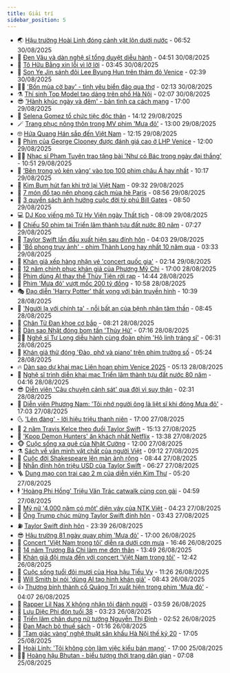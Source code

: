 ```yaml
---
title: Giải trí
sidebar_position: 5
---
```


<!-- vnexpress-giai-tri:START -->
- 🌏 [Hậu trường Hoài Linh đóng cảnh vật lộn dưới nước](https://vnexpress.net/hau-truong-hoai-linh-dong-canh-vat-lon-duoi-nuoc-4933399.html) - 06:52 30/08/2025
- 💫 [Đen Vâu và dàn nghệ sĩ tổng duyệt diễu hành](https://vnexpress.net/den-vau-va-dan-nghe-si-tong-duyet-dieu-hanh-4933437.html) - 04:51 30/08/2025
- 🌮 [Tô Hữu Bằng xin lỗi vì lỡ lời](https://vnexpress.net/to-huu-bang-xin-loi-vi-lo-loi-4933400.html) - 03:45 30/08/2025
- 🧠 [Son Ye Jin sánh đôi Lee Byung Hun trên thảm đỏ Venice](https://vnexpress.net/son-ye-jin-sanh-doi-lee-byung-hun-tren-tham-do-venice-4933396.html) - 02:39 30/08/2025
- 👨‍🏫 [&#39;Bốn mùa cờ bay&#39; - tình yêu biển đảo qua thơ](https://vnexpress.net/bon-mua-co-bay-tinh-yeu-bien-dao-qua-tho-4932962.html) - 02:13 30/08/2025
- ⚗️ [Thí sinh Top Model tạo dáng trên phố Hà Nội](https://vnexpress.net/thi-sinh-top-model-tao-dang-tren-pho-ha-noi-4933202.html) - 02:07 30/08/2025
- 😎 [&#39;Hành khúc ngày và đêm&#39; - bản tình ca cách mạng](https://vnexpress.net/hanh-khuc-ngay-va-dem-ban-tinh-ca-cach-mang-4931584.html) - 17:00 29/08/2025
- 🫣 [Selena Gomez tổ chức tiệc độc thân](https://vnexpress.net/selena-gomez-to-chuc-tiec-doc-than-4933298.html) - 14:12 29/08/2025
- 🪄 [Trang phục nông thôn trong MV phim &#39;Mưa đỏ&#39;](https://vnexpress.net/trang-phuc-nong-thon-trong-mv-phim-mua-do-4932778.html) - 13:00 29/08/2025
- 🤓 [Hứa Quang Hán sắp đến Việt Nam](https://vnexpress.net/hua-quang-han-sap-den-viet-nam-4933269.html) - 12:15 29/08/2025
- 🫶 [Phim của George Clooney được đánh giá cao ở LHP Venice](https://vnexpress.net/phim-cua-george-clooney-duoc-danh-gia-cao-o-lhp-venice-4932894.html) - 12:00 29/08/2025
- 🧑‍🏫 [Nhạc sĩ Phạm Tuyên trao tặng bài &#39;Như có Bác trong ngày đại thắng&#39;](https://vnexpress.net/nhac-si-pham-tuyen-trao-tang-bai-nhu-co-bac-trong-ngay-dai-thang-4933250.html) - 10:51 29/08/2025
- 🦄 [&#39;Bên trong vỏ kén vàng&#39; vào top 100 phim châu Á hay nhất](https://vnexpress.net/ben-trong-vo-ken-vang-vao-top-100-phim-chau-a-hay-nhat-4933203.html) - 10:17 29/08/2025
- 💫 [Kim Bum hút fan khi trở lại Việt Nam](https://vnexpress.net/kim-bum-hut-fan-khi-tro-lai-viet-nam-4933132.html) - 09:32 29/08/2025
- 🎊 [7 món đồ tạo nên phong cách mùa hè Paris](https://vnexpress.net/7-mon-do-tao-nen-phong-cach-mua-he-paris-4927962.html) - 08:56 29/08/2025
- 👹 [3 quyển sách ảnh hưởng cuộc đời tỷ phú Bill Gates](https://vnexpress.net/3-quyen-sach-anh-huong-cuoc-doi-ty-phu-bill-gates-4932707.html) - 08:50 29/08/2025
- 💻 [DJ Koo viếng mộ Từ Hy Viên ngày Thất tịch](https://vnexpress.net/dj-koo-vieng-mo-tu-hy-vien-ngay-that-tich-4933128.html) - 08:09 29/08/2025
- 🤡 [Chiếu 50 phim tại Triển lãm thành tựu đất nước 80 năm](https://vnexpress.net/chieu-50-phim-tai-trien-lam-thanh-tuu-dat-nuoc-80-nam-4932777.html) - 07:27 29/08/2025
- 🥰 [Taylor Swift lần đầu xuất hiện sau đính hôn](https://vnexpress.net/taylor-swift-lan-dau-xuat-hien-sau-dinh-hon-4932940.html) - 04:03 29/08/2025
- 🚀 [&#39;Bổ phong truy ảnh&#39; - phim Thành Long hay nhất 10 năm qua](https://vnexpress.net/bo-phong-truy-anh-phim-thanh-long-hay-nhat-10-nam-qua-4932929.html) - 03:33 29/08/2025
- 📝 [Khán giả xếp hàng nhận vé &#39;concert quốc gia&#39;](https://vnexpress.net/khan-gia-xep-hang-nhan-ve-concert-quoc-gia-4932914.html) - 02:14 29/08/2025
- 🐲 [12 năm chinh phục khán giả của Phương Mỹ Chi](https://vnexpress.net/12-nam-chinh-phuc-khan-gia-cua-phuong-my-chi-4932023.html) - 17:00 28/08/2025
- 🎃 [Phim dùng AI thay thế Thùy Tiên rời rạp](https://vnexpress.net/phim-dung-ai-thay-the-thuy-tien-roi-rap-4932817.html) - 14:44 28/08/2025
- 🤠 [Phim &#39;Mưa đỏ&#39; vượt mốc 200 tỷ đồng](https://vnexpress.net/phim-mua-do-vuot-moc-200-ty-dong-4932716.html) - 10:58 28/08/2025
- 🎭 [Đạo diễn &#39;Harry Potter&#39; thất vọng với bản truyền hình](https://vnexpress.net/dao-dien-harry-potter-that-vong-voi-ban-truyen-hinh-4932496.html) - 10:39 28/08/2025
- 🧰 [&#39;Người lạ với chính ta&#39; - nỗi bất an của bệnh nhân tâm thần](https://vnexpress.net/nguoi-la-voi-chinh-ta-noi-bat-an-cua-benh-nhan-tam-than-4932454.html) - 08:45 28/08/2025
- 🦍 [Chân Tử Đan khoe cơ bắp](https://vnexpress.net/chan-tu-dan-khoe-co-bap-4932657.html) - 08:21 28/08/2025
- 🌝 [Dàn sao Nhật đóng bom tấn &#39;Thủy Hử&#39;](https://vnexpress.net/dan-sao-nhat-dong-bom-tan-thuy-hu-4932624.html) - 07:16 28/08/2025
- 🧑‍💻 [Nghệ sĩ Tự Long diễu hành cùng đoàn phim &#39;Hộ linh tráng sĩ&#39;](https://vnexpress.net/nghe-si-tu-long-dieu-hanh-cung-doan-phim-ho-linh-trang-si-4932618.html) - 06:31 28/08/2025
- 🥸 [Khán giả thử đóng &#39;Đào, phở và piano&#39; trên phim trường số](https://vnexpress.net/khan-gia-thu-dong-dao-pho-va-piano-tren-phim-truong-so-4932608.html) - 05:24 28/08/2025
- 🔥 [Dàn sao dự khai mạc Liên hoan phim Venice 2025](https://vnexpress.net/dan-sao-du-khai-mac-lien-hoan-phim-venice-2025-4932484.html) - 05:13 28/08/2025
- 🐎 [Nghệ sĩ trình diễn khai mạc Triển lãm thành tựu đất nước 80 năm](https://vnexpress.net/nghe-si-trinh-dien-khai-mac-trien-lam-thanh-tuu-dat-nuoc-80-nam-4932498.html) - 04:16 28/08/2025
- 😎 [Diễn viên &#39;Câu chuyện cảnh sát&#39; qua đời vì suy thận](https://vnexpress.net/dien-vien-cau-chuyen-canh-sat-qua-doi-vi-suy-than-4932457.html) - 02:31 28/08/2025
- 🦄 [Diễn viên Phương Nam: &#39;Tôi nhớ người ông là liệt sĩ khi đóng Mưa đỏ&#39;](https://vnexpress.net/dien-vien-phuong-nam-toi-nho-nguoi-ong-la-liet-si-khi-dong-mua-do-4932346.html) - 17:03 27/08/2025
- 🌜 [&#39;Lên đàng&#39; - lời hiệu triệu thanh niên](https://vnexpress.net/len-dang-loi-hieu-trieu-thanh-nien-4931995.html) - 17:00 27/08/2025
- 🚦 [2 năm Travis Kelce theo đuổi Taylor Swift](https://vnexpress.net/2-nam-travis-kelce-theo-duoi-taylor-swift-4932032.html) - 15:13 27/08/2025
- 🧐 [&#39;Kpop Demon Hunters&#39; ăn khách nhất Netflix](https://vnexpress.net/kpop-demon-hunters-an-khach-nhat-netflix-4931957.html) - 13:38 27/08/2025
- 🐵 [Cuộc sống xa quê của Nhật Cường](https://vnexpress.net/cuoc-song-xa-que-cua-nhat-cuong-4931493.html) - 12:00 27/08/2025
- ⚗️ [Sách về văn minh vật chất của người Việt](https://vnexpress.net/sach-ve-van-minh-vat-chat-cua-nguoi-viet-4932128.html) - 09:12 27/08/2025
- 👺 [Cuộc đời Shakespeare lên màn ảnh rộng](https://vnexpress.net/cuoc-doi-shakespeare-len-man-anh-rong-4932018.html) - 08:44 27/08/2025
- 🌊 [Nhẫn đính hôn triệu USD của Taylor Swift](https://vnexpress.net/nhan-dinh-hon-trieu-usd-cua-taylor-swift-4932118.html) - 06:27 27/08/2025
- 🪜 [Dung mạo con trai cao 2 m của diễn viên Kim Thư](https://vnexpress.net/dung-mao-con-trai-cao-2-m-cua-dien-vien-kim-thu-4931755.html) - 05:20 27/08/2025
- 🕴 [&#39;Hoàng Phi Hồng&#39; Triệu Văn Trác catwalk cùng con gái](https://vnexpress.net/hoang-phi-hong-trieu-van-trac-catwalk-cung-con-gai-4932050.html) - 04:59 27/08/2025
- 💃 [Mỹ nữ &#39;4.000 năm có một&#39; diện váy của NTK Việt](https://vnexpress.net/my-nu-4-000-nam-co-mot-dien-vay-cua-ntk-viet-4932017.html) - 04:23 27/08/2025
- 🦄 [Ông Trump chúc mừng Taylor Swift đính hôn](https://vnexpress.net/ong-trump-chuc-mung-taylor-swift-dinh-hon-4931956.html) - 03:43 27/08/2025
- ⛽️ [Taylor Swift đính hôn](https://vnexpress.net/taylor-swift-dinh-hon-4931915.html) - 23:39 26/08/2025
- 😎 [Hậu trường 81 ngày quay phim &#39;Mưa đỏ&#39;](https://vnexpress.net/hau-truong-81-ngay-quay-phim-mua-do-4931437.html) - 17:00 26/08/2025
- 🌊 [Concert &#39;Việt Nam trong tôi&#39; diễn ra dưới cơn mưa](https://vnexpress.net/concert-viet-nam-trong-toi-dien-ra-duoi-con-mua-4931897.html) - 16:46 26/08/2025
- 🐲 [14 năm Trương Bá Chi làm mẹ đơn thân](https://vnexpress.net/14-nam-truong-ba-chi-lam-me-don-than-4931565.html) - 13:49 26/08/2025
- 💂 [Khán giả đội mưa đến với concert &#39;Việt Nam trong tôi&#39;](https://vnexpress.net/khan-gia-doi-mua-den-voi-concert-viet-nam-trong-toi-4931850.html) - 12:42 26/08/2025
- 🙉 [Cuộc sống tuổi đôi mươi của Hoa hậu Tiểu Vy](https://vnexpress.net/cuoc-song-tuoi-doi-muoi-cua-hoa-hau-tieu-vy-4931701.html) - 11:26 26/08/2025
- 💪 [Will Smith bị nói &#39;dùng AI tạo hình khán giả&#39;](https://vnexpress.net/will-smith-bi-noi-dung-ai-tao-hinh-khan-gia-4931698.html) - 08:43 26/08/2025
- 👍 [Thương binh thành cổ Quảng Trị xuất hiện trong phim &#39;Mưa đỏ&#39;](https://vnexpress.net/thuong-binh-thanh-co-quang-tri-xuat-hien-trong-phim-mua-do-4931507.html) - 04:07 26/08/2025
- 💪 [Rapper Lil Nas X không nhận tội đánh người](https://vnexpress.net/rapper-lil-nas-x-khong-nhan-toi-danh-nguoi-4931497.html) - 03:59 26/08/2025
- 💄 [Lưu Diệc Phi đón tuổi 38](https://vnexpress.net/luu-diec-phi-don-tuoi-38-4931534.html) - 03:23 26/08/2025
- 🦩 [Triển lãm chân dung nữ tướng Nguyễn Thị Định](https://vnexpress.net/trien-lam-chan-dung-nu-tuong-nguyen-thi-dinh-4927450.html) - 02:52 26/08/2025
- 🥸 [Đan Mạch bỏ thuế sách](https://vnexpress.net/dan-mach-bo-thue-sach-4931386.html) - 01:16 26/08/2025
- 🧰 [&#39;Tam giác vàng&#39; nghệ thuật sân khấu Hà Nội thế kỷ 20](https://vnexpress.net/tam-giac-vang-nghe-thuat-san-khau-ha-noi-the-ky-20-4926769.html) - 17:05 25/08/2025
- 💼 [Hoài Linh: &#39;Tôi không còn làm việc kiểu bán mạng&#39;](https://vnexpress.net/hoai-linh-toi-khong-con-lam-viec-kieu-ban-mang-4930996.html) - 17:00 25/08/2025
- 🧑‍💻 [Hoàng hậu Bhutan - biểu tượng thời trang dân gian](https://vnexpress.net/hoang-hau-bhutan-bieu-tuong-thoi-trang-dan-gian-4931209.html) - 07:08 25/08/2025<!-- vnexpress-giai-tri:END -->
